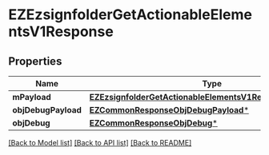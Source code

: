 # EZEzsignfolderGetActionableElementsV1Response

## Properties
Name | Type | Description | Notes
------------ | ------------- | ------------- | -------------
**mPayload** | [**EZEzsignfolderGetActionableElementsV1ResponseMPayload***](EZEzsignfolderGetActionableElementsV1ResponseMPayload.md) |  | 
**objDebugPayload** | [**EZCommonResponseObjDebugPayload***](EZCommonResponseObjDebugPayload.md) |  | [optional] 
**objDebug** | [**EZCommonResponseObjDebug***](EZCommonResponseObjDebug.md) |  | [optional] 

[[Back to Model list]](../README.md#documentation-for-models) [[Back to API list]](../README.md#documentation-for-api-endpoints) [[Back to README]](../README.md)


